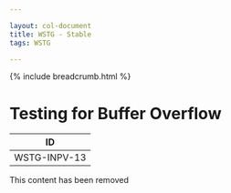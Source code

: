 ```yaml
---

layout: col-document
title: WSTG - Stable
tags: WSTG

---
```


{% include breadcrumb.html %}
# Testing for Buffer Overflow

|ID          |
|------------|
|WSTG-INPV-13|

This content has been removed
